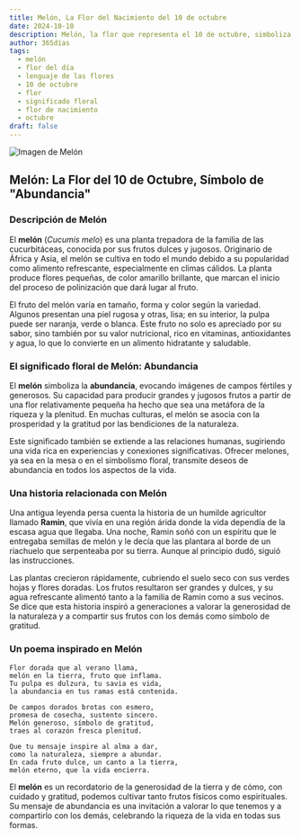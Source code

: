 ```yaml
---
title: Melón, La Flor del Nacimiento del 10 de octubre
date: 2024-10-10
description: Melón, la flor que representa el 10 de octubre, simboliza Abundancia. Descubre su fascinante historia, significado en el lenguaje de las flores y una poesía que celebra su belleza.
author: 365días
tags:
  - melón
  - flor del día
  - lenguaje de las flores
  - 10 de octubre
  - flor
  - significado floral
  - flor de nacimiento
  - octubre
draft: false
---
```



![Imagen de Melón](https://cdn.pixabay.com/photo/2022/04/01/14/43/melon-flower-7104975_1280.jpg#center)


## Melón: La Flor del 10 de Octubre, Símbolo de "Abundancia"

### Descripción de Melón

El **melón** (_Cucumis melo_) es una planta trepadora de la familia de las cucurbitáceas, conocida por sus frutos dulces y jugosos. Originario de África y Asia, el melón se cultiva en todo el mundo debido a su popularidad como alimento refrescante, especialmente en climas cálidos. La planta produce flores pequeñas, de color amarillo brillante, que marcan el inicio del proceso de polinización que dará lugar al fruto.

El fruto del melón varía en tamaño, forma y color según la variedad. Algunos presentan una piel rugosa y otras, lisa; en su interior, la pulpa puede ser naranja, verde o blanca. Este fruto no solo es apreciado por su sabor, sino también por su valor nutricional, rico en vitaminas, antioxidantes y agua, lo que lo convierte en un alimento hidratante y saludable.

### El significado floral de Melón: Abundancia

El **melón** simboliza la **abundancia**, evocando imágenes de campos fértiles y generosos. Su capacidad para producir grandes y jugosos frutos a partir de una flor relativamente pequeña ha hecho que sea una metáfora de la riqueza y la plenitud. En muchas culturas, el melón se asocia con la prosperidad y la gratitud por las bendiciones de la naturaleza.

Este significado también se extiende a las relaciones humanas, sugiriendo una vida rica en experiencias y conexiones significativas. Ofrecer melones, ya sea en la mesa o en el simbolismo floral, transmite deseos de abundancia en todos los aspectos de la vida.

### Una historia relacionada con Melón

Una antigua leyenda persa cuenta la historia de un humilde agricultor llamado **Ramin**, que vivía en una región árida donde la vida dependía de la escasa agua que llegaba. Una noche, Ramin soñó con un espíritu que le entregaba semillas de melón y le decía que las plantara al borde de un riachuelo que serpenteaba por su tierra. Aunque al principio dudó, siguió las instrucciones.

Las plantas crecieron rápidamente, cubriendo el suelo seco con sus verdes hojas y flores doradas. Los frutos resultaron ser grandes y dulces, y su agua refrescante alimentó tanto a la familia de Ramin como a sus vecinos. Se dice que esta historia inspiró a generaciones a valorar la generosidad de la naturaleza y a compartir sus frutos con los demás como símbolo de gratitud.

### Un poema inspirado en Melón

```
Flor dorada que al verano llama,  
melón en la tierra, fruto que inflama.  
Tu pulpa es dulzura, tu savia es vida,  
la abundancia en tus ramas está contenida.

De campos dorados brotas con esmero,  
promesa de cosecha, sustento sincero.  
Melón generoso, símbolo de gratitud,  
traes al corazón fresca plenitud.

Que tu mensaje inspire al alma a dar,  
como la naturaleza, siempre a abundar.  
En cada fruto dulce, un canto a la tierra,  
melón eterno, que la vida encierra.
```

El **melón** es un recordatorio de la generosidad de la tierra y de cómo, con cuidado y gratitud, podemos cultivar tanto frutos físicos como espirituales. Su mensaje de abundancia es una invitación a valorar lo que tenemos y a compartirlo con los demás, celebrando la riqueza de la vida en todas sus formas.